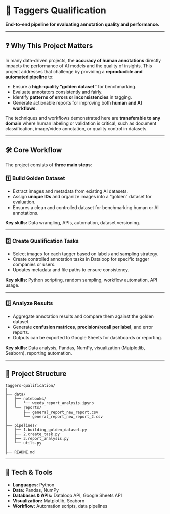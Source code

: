 # 🎯 Taggers Qualification

**End-to-end pipeline for evaluating annotation quality and performance.**  

---

## ❓ Why This Project Matters

In many data-driven projects, the **accuracy of human annotations** directly impacts the performance of AI models and the quality of insights. This project addresses that challenge by providing a **reproducible and automated pipeline** to:

- Ensure a **high-quality “golden dataset”** for benchmarking.
- Evaluate annotators consistently and fairly.
- Identify **patterns of errors or inconsistencies** in tagging.
- Generate actionable reports for improving both **human and AI workflows**.

The techniques and workflows demonstrated here are **transferable to any domain** where human labeling or validation is critical, such as document classification, image/video annotation, or quality control in datasets.

---

## 🛠️ Core Workflow

The project consists of **three main steps**:

### 1️⃣ Build Golden Dataset
- Extract images and metadata from existing AI datasets.
- Assign **unique IDs** and organize images into a “golden” dataset for evaluation.
- Ensures a clean and controlled dataset for benchmarking human or AI annotations.

**Key skills:** Data wrangling, APIs, automation, dataset versioning.

---

### 2️⃣ Create Qualification Tasks
- Select images for each tagger based on labels and sampling strategy.
- Create controlled annotation tasks in Dataloop for specific tagger companies or users.
- Updates metadata and file paths to ensure consistency.

**Key skills:** Python scripting, random sampling, workflow automation, API usage.

---

### 3️⃣ Analyze Results
- Aggregate annotation results and compare them against the golden dataset.
- Generate **confusion matrices**, **precision/recall per label**, and error reports.
- Outputs can be exported to Google Sheets for dashboards or reporting.

**Key skills:** Data analysis, Pandas, NumPy, visualization (Matplotlib, Seaborn), reporting automation.

---

## 📂 Project Structure

```
taggers-qualification/
│
├── data/
│   ├── notebooks/
│   │   └── weeds_report_analysis.ipynb
│   └── reports/
│       ├── general_report_new_report.csv
│       └── general_report_new_report_2.csv
│
├── pipelines/
│   ├── 1.building_golden_dataset.py
│   ├── 2.create_task.py
│   ├── 3.report_analysis.py
│   └── utils.py
│
├── README.md
```

---

## 🚀 Tech & Tools
- **Languages:** Python  
- **Data:** Pandas, NumPy  
- **Databases & APIs:** Dataloop API, Google Sheets API  
- **Visualization:** Matplotlib, Seaborn  
- **Workflow:** Automation scripts, data pipelines 
